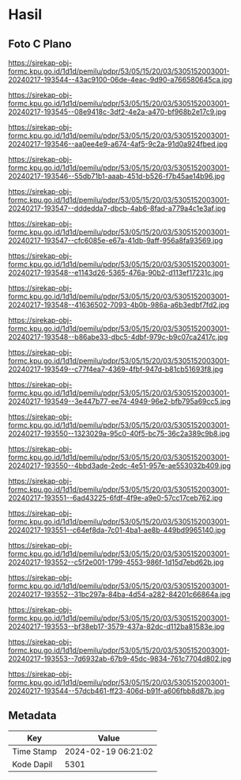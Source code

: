 # Hasil

## Foto C Plano

https://sirekap-obj-formc.kpu.go.id/1d1d/pemilu/pdpr/53/05/15/20/03/5305152003001-20240217-193544--43ac9100-06de-4eac-9d90-a766580645ca.jpg

https://sirekap-obj-formc.kpu.go.id/1d1d/pemilu/pdpr/53/05/15/20/03/5305152003001-20240217-193545--08e9418c-3df2-4e2a-a470-bf968b2e17c9.jpg

https://sirekap-obj-formc.kpu.go.id/1d1d/pemilu/pdpr/53/05/15/20/03/5305152003001-20240217-193546--aa0ee4e9-a674-4af5-9c2a-91d0a924fbed.jpg

https://sirekap-obj-formc.kpu.go.id/1d1d/pemilu/pdpr/53/05/15/20/03/5305152003001-20240217-193546--55db71b1-aaab-451d-b526-f7b45ae14b96.jpg

https://sirekap-obj-formc.kpu.go.id/1d1d/pemilu/pdpr/53/05/15/20/03/5305152003001-20240217-193547--dddedda7-dbcb-4ab6-8fad-a779a4c1e3af.jpg

https://sirekap-obj-formc.kpu.go.id/1d1d/pemilu/pdpr/53/05/15/20/03/5305152003001-20240217-193547--cfc6085e-e67a-41db-9aff-956a8fa93569.jpg

https://sirekap-obj-formc.kpu.go.id/1d1d/pemilu/pdpr/53/05/15/20/03/5305152003001-20240217-193548--e1143d26-5365-476a-90b2-d113ef17231c.jpg

https://sirekap-obj-formc.kpu.go.id/1d1d/pemilu/pdpr/53/05/15/20/03/5305152003001-20240217-193548--41636502-7093-4b0b-986a-a6b3edbf7fd2.jpg

https://sirekap-obj-formc.kpu.go.id/1d1d/pemilu/pdpr/53/05/15/20/03/5305152003001-20240217-193548--b86abe33-dbc5-4dbf-979c-b9c07ca2417c.jpg

https://sirekap-obj-formc.kpu.go.id/1d1d/pemilu/pdpr/53/05/15/20/03/5305152003001-20240217-193549--c77f4ea7-4369-4fbf-947d-b81cb51693f8.jpg

https://sirekap-obj-formc.kpu.go.id/1d1d/pemilu/pdpr/53/05/15/20/03/5305152003001-20240217-193549--3e447b77-ee74-4949-96e2-bfb795a69cc5.jpg

https://sirekap-obj-formc.kpu.go.id/1d1d/pemilu/pdpr/53/05/15/20/03/5305152003001-20240217-193550--1323029a-95c0-40f5-bc75-36c2a389c9b8.jpg

https://sirekap-obj-formc.kpu.go.id/1d1d/pemilu/pdpr/53/05/15/20/03/5305152003001-20240217-193550--4bbd3ade-2edc-4e51-957e-ae553032b409.jpg

https://sirekap-obj-formc.kpu.go.id/1d1d/pemilu/pdpr/53/05/15/20/03/5305152003001-20240217-193551--6ad43225-6fdf-4f9e-a9e0-57cc17ceb762.jpg

https://sirekap-obj-formc.kpu.go.id/1d1d/pemilu/pdpr/53/05/15/20/03/5305152003001-20240217-193551--c64ef8da-7c01-4ba1-ae8b-449bd9965140.jpg

https://sirekap-obj-formc.kpu.go.id/1d1d/pemilu/pdpr/53/05/15/20/03/5305152003001-20240217-193552--c5f2e001-1799-4553-986f-1d15d7ebd62b.jpg

https://sirekap-obj-formc.kpu.go.id/1d1d/pemilu/pdpr/53/05/15/20/03/5305152003001-20240217-193552--31bc297a-84ba-4d54-a282-84201c66864a.jpg

https://sirekap-obj-formc.kpu.go.id/1d1d/pemilu/pdpr/53/05/15/20/03/5305152003001-20240217-193553--bf38eb17-3579-437a-82dc-d112ba81583e.jpg

https://sirekap-obj-formc.kpu.go.id/1d1d/pemilu/pdpr/53/05/15/20/03/5305152003001-20240217-193553--7d6932ab-67b9-45dc-9834-761c7704d802.jpg

https://sirekap-obj-formc.kpu.go.id/1d1d/pemilu/pdpr/53/05/15/20/03/5305152003001-20240217-193544--57dcb461-ff23-406d-b91f-a606fbb8d87b.jpg


## Metadata

| Key        | Value               |
| ---------- | ------------------- |
| Time Stamp | 2024-02-19 06:21:02 |
| Kode Dapil | 5301                |



